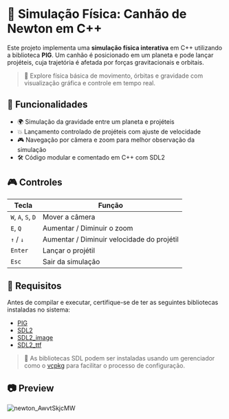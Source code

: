 # 🧪 Simulação Física: Canhão de Newton em C++

Este projeto implementa uma **simulação física interativa** em C++ utilizando a biblioteca **PIG**. Um canhão é posicionado em um planeta e pode lançar projéteis, cuja trajetória é afetada por forças gravitacionais e orbitais.

> 🔭 Explore física básica de movimento, órbitas e gravidade com visualização gráfica e controle em tempo real.


## 🚀 Funcionalidades

- 🌍 Simulação da gravidade entre um planeta e projéteis
- 💥 Lançamento controlado de projéteis com ajuste de velocidade
- 🎮 Navegação por câmera e zoom para melhor observação da simulação
- 🛠️ Código modular e comentado em C++ com SDL2


## 🎮 Controles

| Tecla            | Função                                    |
|------------------|-------------------------------------------|
| `W`, `A`, `S`, `D` | Mover a câmera                          |
| `E`, `Q`          | Aumentar / Diminuir o zoom               |
| `↑` / `↓`         | Aumentar / Diminuir velocidade do projétil |
| `Enter`           | Lançar o projétil                        |
| `Esc`             | Sair da simulação                        |


## 🧩 Requisitos

Antes de compilar e executar, certifique-se de ter as seguintes bibliotecas instaladas no sistema:

- [PIG](https://github.com/PIGDevUff/PigDev)
- [SDL2](https://www.libsdl.org/)
- [SDL2_image](https://github.com/libsdl-org/SDL_image)
- [SDL2_ttf](https://github.com/libsdl-org/SDL_ttf)

> 🔧 As bibliotecas SDL podem ser instaladas usando um gerenciador como o [vcpkg](https://github.com/microsoft/vcpkg) para facilitar o processo de configuração.

## 📷 Preview
![newton_AwvtSkjcMW](https://github.com/user-attachments/assets/d0aa532f-ac01-4a7c-8b1f-8e33bfa3bd5f)
